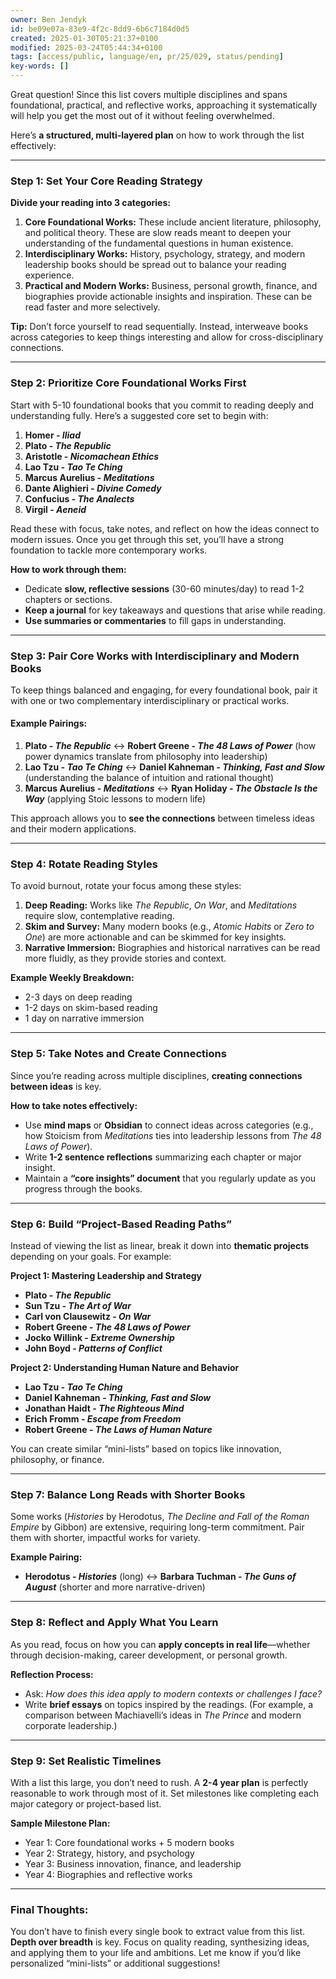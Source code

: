 ```yaml
---
owner: Ben Jendyk
id: be09e07a-83e9-4f2c-8dd9-6b6c7184d0d5
created: 2025-01-30T05:21:37+0100
modified: 2025-03-24T05:44:34+0100
tags: [access/public, language/en, pr/25/029, status/pending]
key-words: []
---
```


Great question! Since this list covers multiple disciplines and spans foundational, practical, and reflective works, approaching it systematically will help you get the most out of it without feeling overwhelmed.

Here’s **a structured, multi-layered plan** on how to work through the list effectively:

---

### **Step 1: Set Your Core Reading Strategy**
**Divide your reading into 3 categories:**
1. **Core Foundational Works:** These include ancient literature, philosophy, and political theory. These are slow reads meant to deepen your understanding of the fundamental questions in human existence.
2. **Interdisciplinary Works:** History, psychology, strategy, and modern leadership books should be spread out to balance your reading experience.
3. **Practical and Modern Works:** Business, personal growth, finance, and biographies provide actionable insights and inspiration. These can be read faster and more selectively.

**Tip:** Don’t force yourself to read sequentially. Instead, interweave books across categories to keep things interesting and allow for cross-disciplinary connections.

---

### **Step 2: Prioritize Core Foundational Works First**
Start with 5-10 foundational books that you commit to reading deeply and understanding fully. Here’s a suggested core set to begin with:

1. **Homer - *Iliad***  
2. **Plato - *The Republic***  
3. **Aristotle - *Nicomachean Ethics***  
4. **Lao Tzu - *Tao Te Ching***  
5. **Marcus Aurelius - *Meditations***  
6. **Dante Alighieri - *Divine Comedy***  
7. **Confucius - *The Analects***  
8. **Virgil - *Aeneid***  

Read these with focus, take notes, and reflect on how the ideas connect to modern issues. Once you get through this set, you’ll have a strong foundation to tackle more contemporary works.

**How to work through them:**  
- Dedicate **slow, reflective sessions** (30-60 minutes/day) to read 1-2 chapters or sections.
- **Keep a journal** for key takeaways and questions that arise while reading.  
- **Use summaries or commentaries** to fill gaps in understanding.

---

### **Step 3: Pair Core Works with Interdisciplinary and Modern Books**
To keep things balanced and engaging, for every foundational book, pair it with one or two complementary interdisciplinary or practical works.

#### Example Pairings:
1. **Plato - *The Republic*** ↔ **Robert Greene - *The 48 Laws of Power*** (how power dynamics translate from philosophy into leadership)  
2. **Lao Tzu - *Tao Te Ching*** ↔ **Daniel Kahneman - *Thinking, Fast and Slow*** (understanding the balance of intuition and rational thought)  
3. **Marcus Aurelius - *Meditations*** ↔ **Ryan Holiday - *The Obstacle Is the Way*** (applying Stoic lessons to modern life)  

This approach allows you to **see the connections** between timeless ideas and their modern applications.

---

### **Step 4: Rotate Reading Styles**
To avoid burnout, rotate your focus among these styles:

1. **Deep Reading:** Works like *The Republic*, *On War*, and *Meditations* require slow, contemplative reading.
2. **Skim and Survey:** Many modern books (e.g., *Atomic Habits* or *Zero to One*) are more actionable and can be skimmed for key insights.
3. **Narrative Immersion:** Biographies and historical narratives can be read more fluidly, as they provide stories and context.

**Example Weekly Breakdown:**
- 2-3 days on deep reading  
- 1-2 days on skim-based reading  
- 1 day on narrative immersion  

---

### **Step 5: Take Notes and Create Connections**
Since you’re reading across multiple disciplines, **creating connections between ideas** is key.

**How to take notes effectively:**
- Use **mind maps** or **Obsidian** to connect ideas across categories (e.g., how Stoicism from *Meditations* ties into leadership lessons from *The 48 Laws of Power*).  
- Write **1-2 sentence reflections** summarizing each chapter or major insight.  
- Maintain a **“core insights” document** that you regularly update as you progress through the books.  

---

### **Step 6: Build “Project-Based Reading Paths”**
Instead of viewing the list as linear, break it down into **thematic projects** depending on your goals. For example:

**Project 1: Mastering Leadership and Strategy**  
- **Plato - *The Republic***  
- **Sun Tzu - *The Art of War***  
- **Carl von Clausewitz - *On War***  
- **Robert Greene - *The 48 Laws of Power***  
- **Jocko Willink - *Extreme Ownership***  
- **John Boyd - *Patterns of Conflict***  

**Project 2: Understanding Human Nature and Behavior**  
- **Lao Tzu - *Tao Te Ching***  
- **Daniel Kahneman - *Thinking, Fast and Slow***  
- **Jonathan Haidt - *The Righteous Mind***  
- **Erich Fromm - *Escape from Freedom***  
- **Robert Greene - *The Laws of Human Nature***  

You can create similar “mini-lists” based on topics like innovation, philosophy, or finance.

---

### **Step 7: Balance Long Reads with Shorter Books**
Some works (*Histories* by Herodotus, *The Decline and Fall of the Roman Empire* by Gibbon) are extensive, requiring long-term commitment. Pair them with shorter, impactful works for variety.

**Example Pairing:**  
- **Herodotus - *Histories*** (long) ↔ **Barbara Tuchman - *The Guns of August*** (shorter and more narrative-driven)  

---

### **Step 8: Reflect and Apply What You Learn**
As you read, focus on how you can **apply concepts in real life**—whether through decision-making, career development, or personal growth.

**Reflection Process:**  
- Ask: *How does this idea apply to modern contexts or challenges I face?*  
- Write **brief essays** on topics inspired by the readings. (For example, a comparison between Machiavelli’s ideas in *The Prince* and modern corporate leadership.)  

---

### **Step 9: Set Realistic Timelines**
With a list this large, you don’t need to rush. A **2-4 year plan** is perfectly reasonable to work through most of it. Set milestones like completing each major category or project-based list.

**Sample Milestone Plan:**
- Year 1: Core foundational works + 5 modern books  
- Year 2: Strategy, history, and psychology  
- Year 3: Business innovation, finance, and leadership  
- Year 4: Biographies and reflective works  

---

### **Final Thoughts:**
You don’t have to finish every single book to extract value from this list. **Depth over breadth** is key. Focus on quality reading, synthesizing ideas, and applying them to your life and ambitions. Let me know if you’d like personalized “mini-lists” or additional suggestions!